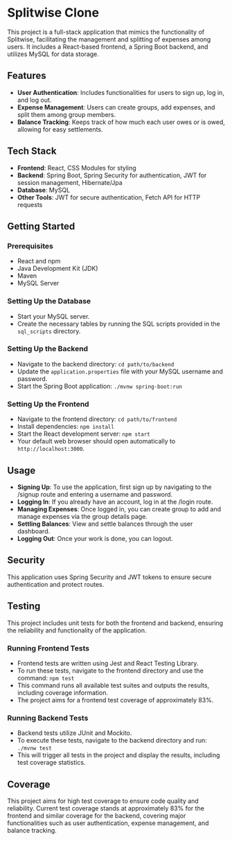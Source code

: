 # Splitwise Clone

This project is a full-stack application that mimics the functionality of Splitwise, facilitating the management and splitting of expenses among users. It includes a React-based frontend, a Spring Boot backend, and utilizes MySQL for data storage.

## Features

- **User Authentication**: Includes functionalities for users to sign up, log in, and log out.
- **Expense Management**: Users can create groups, add expenses, and split them among group members.
- **Balance Tracking**: Keeps track of how much each user owes or is owed, allowing for easy settlements.

## Tech Stack

- **Frontend**: React, CSS Modules for styling
- **Backend**: Spring Boot, Spring Security for authentication, JWT for session management, Hibernate/Jpa
- **Database**: MySQL
- **Other Tools**: JWT for secure authentication, Fetch API for HTTP requests

## Getting Started

### Prerequisites

- React and npm
- Java Development Kit (JDK)
- Maven
- MySQL Server

### Setting Up the Database

- Start your MySQL server.
- Create the necessary tables by running the SQL scripts provided in the `sql_scripts` directory.

### Setting Up the Backend

- Navigate to the backend directory: `cd path/to/backend`
- Update the `application.properties` file with your MySQL username and password.
- Start the Spring Boot application: `./mvnw spring-boot:run`

### Setting Up the Frontend

- Navigate to the frontend directory: `cd path/to/frontend`
- Install dependencies: `npm install`
- Start the React development server: `npm start`
- Your default web browser should open automatically to `http://localhost:3000`.

## Usage

- **Signing Up**: To use the application, first sign up by navigating to the /signup route and entering a username and password.
- **Logging In**: If you already have an account, log in at the /login route.
- **Managing Expenses**: Once logged in, you can create group to add and manage expenses via the group details page.
- **Settling Balances**: View and settle balances through the user dashboard.
- **Logging Out**: Once your work is done, you can logout.

## Security

This application uses Spring Security and JWT tokens to ensure secure authentication and protect routes.

## Testing

This project includes unit tests for both the frontend and backend, ensuring the reliability and functionality of the application.

### Running Frontend Tests

- Frontend tests are written using Jest and React Testing Library.
- To run these tests, navigate to the frontend directory and use the command: `npm test`
- This command runs all available test suites and outputs the results, including coverage information.
- The project aims for a frontend test coverage of approximately 83%.

### Running Backend Tests

- Backend tests utilize JUnit and Mockito.
- To execute these tests, navigate to the backend directory and run: `./mvnw test`
- This will trigger all tests in the project and display the results, including test coverage statistics.

## Coverage

This project aims for high test coverage to ensure code quality and reliability. Current test coverage stands at approximately 83% for the frontend and similar coverage for the backend, covering major functionalities such as user authentication, expense management, and balance tracking.
